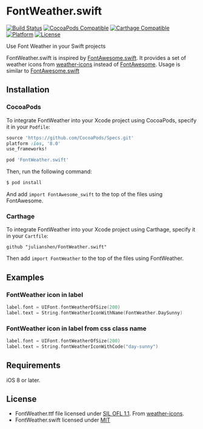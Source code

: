 # FontWeather.swift

[![Build Status](http://img.shields.io/travis/julianshen/FontWeather.swift.svg?style=flat)](https://travis-ci.org/julianshe/FontWeather.swift)
[![CocoaPods Compatible](https://img.shields.io/cocoapods/v/FontWeather.swift.svg)](https://img.shields.io/cocoapods/v/FontWeather.swift.svg)
[![Carthage Compatible](https://img.shields.io/badge/Carthage-compatible-4BC51D.svg?style=flat)](https://github.com/Carthage/Carthage)
[![Platform](https://img.shields.io/cocoapods/p/FontWeather.swift.svg?style=flat)](http://cocoadocs.org/docsets/FontWeather.swift)
[![License](https://img.shields.io/cocoapods/l/FontWeather.swift.svg)](https://raw.githubusercontent.com/julianshen/FontWeather.swift/master/LICENSE)

Use Font Weather in your Swift projects

FontWeather.swift is inspired by [FontAwesome.swift](https://github.com/thii/FontAwesome.swift). It provides a set of weather icons from [weather-icons](https://github.com/erikflowers/weather-icons) instead of [FontAwesome](http://fontawesome.io). Usage is similar to [FontAwesome.swift](https://github.com/thii/FontAwesome.swift)

## Installation

### CocoaPods

To integrate FontWeather into your Xcode project using CocoaPods, specify it in your `Podfile`:

```ruby
source 'https://github.com/CocoaPods/Specs.git'
platform :ios, '8.0'
use_frameworks!

pod 'FontWeather.swift'
```

Then, run the following command:

```bash
$ pod install
```

And add `import FontAwesome_swift` to the top of the files using FontAwesome.

### Carthage

To integrate FontWeather into your Xcode project using Carthage, specify it in your `Cartfile`:

```ogdl
github "julianshen/FontWeather.swift" 
```

Then add `import FontWeather` to the top of the files using FontWeather.

## Examples

### FontWeather icon in label
```swift
label.font = UIFont.fontWeatherOfSize(200)
label.text = String.fontWeatherIconWithName(FontWeather.DaySunny)
```

### FontWeather icon in label from css class name
```swift
label.font = UIFont.fontWeatherOfSize(200)
label.text = String.fontWeatherIconWithCode("day-sunny")
```

## Requirements

iOS 8 or later.

## License
- FontWeather.ttf file licensed under [SIL OFL 1.1](http://scripts.sil.org/OFL). From [weather-icons](https://github.com/erikflowers/weather-icons).
- FontWeather.swift licensed under [MIT](http://thi.mit-license.org/)
